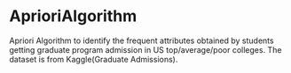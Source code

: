 # AprioriAlgorithm
Apriori Algorithm to identify the frequent attributes obtained by students getting graduate program admission in US top/average/poor colleges. The dataset is from Kaggle(Graduate Admissions).
